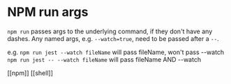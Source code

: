 # NPM run args

`npm run` passes args to the underlying command, if they don't have any dashes. Any named args, e.g. `--watch=true`, need to be passed after a `--`.

e.g.
`npm run jest --watch fileName` will pass fileName, won't pass --watch
`npm run jest -- --watch fileName` will pass fileName AND --watch

[[npm]]
[[shell]]